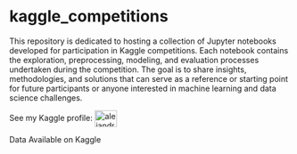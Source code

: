 # kaggle_competitions

This repository is dedicated to hosting a collection of Jupyter notebooks developed for participation in Kaggle competitions. Each notebook contains the exploration, preprocessing, modeling, and evaluation processes undertaken during the competition. The goal is to share insights, methodologies, and solutions that can serve as a reference or starting point for future participants or anyone interested in machine learning and data science challenges.

See my Kaggle profile: <a href="https://kaggle.com/alejandrocespon" target="blank"><img align="center" src="https://raw.githubusercontent.com/rahuldkjain/github-profile-readme-generator/master/src/images/icons/Social/kaggle.svg" alt="alejandrocespon" height="30" width="40" /></a>

Data Available on Kaggle
